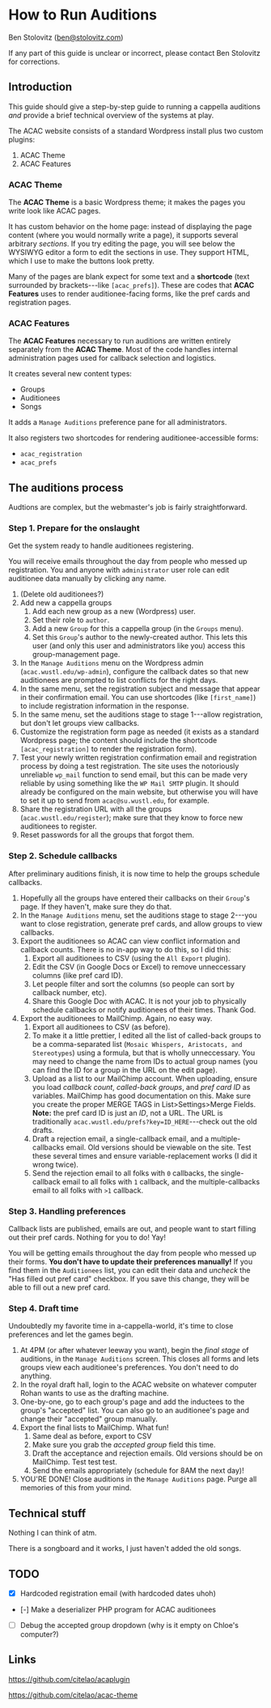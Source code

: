 # How to Run Auditions

Ben Stolovitz
(ben@stolovitz.com)

If any part of this guide is unclear or incorrect, please contact Ben Stolovitz for corrections.

## Introduction

This guide should give a step-by-step guide to running a cappella auditions *and* provide a brief technical overview of the systems at play.

The ACAC website consists of a standard Wordpress install plus two custom plugins:

1. ACAC Theme
2. ACAC Features

### ACAC Theme

The **ACAC Theme** is a basic Wordpress theme; it makes the pages you write look like ACAC pages. 

It has custom behavior on the home page: instead of displaying the page content (where you would normally write a page), it supports several arbitrary *sections*. If you try editing the page, you will see below the WYSIWYG editor a form to edit the sections in use. They support HTML, which I use to make the buttons look pretty.

Many of the pages are blank expect for some text and a **shortcode** (text surrounded by brackets---like `[acac_prefs]`). These are codes that **ACAC Features** uses to render auditionee-facing forms, like the pref cards and registration pages.

### ACAC Features

The **ACAC Features** necessary to run auditions are written entirely separately from the **ACAC Theme**. Most of the code handles internal administration pages used for callback selection and logistics.

It creates several new content types:

- Groups
- Auditionees
- Songs

It adds a `Manage Auditions` preference pane for all administrators.

It also registers two shortcodes for rendering auditionee-accessible forms:

- `acac_registration`
- `acac_prefs`

## The auditions process

Audtions are complex, but the webmaster's job is fairly straightforward.

### Step 1. Prepare for the onslaught

Get the system ready to handle auditionees registering.

You will receive emails throughout the day from people who messed up registration. You and anyone with `administrator` user role can edit auditionee data manually by clicking any name.

1. (Delete old auditionees?)
2. Add new a cappella groups
	1. Add each new group as a new (Wordpress) user.
	2. Set their role to `author`.
	3. Add a new `Group` for this a cappella group (in the `Groups` menu).
	4. Set this `Group`'s author to the newly-created author. This lets this user (and only this user and administrators like you) access this group-management page.
3. In the `Manage Auditions` menu on the Wordpress admin (`acac.wustl.edu/wp-admin`), configure the callback dates so that new auditionees are prompted to list conflicts for the right days.
4. In the same menu, set the registration subject and message that appear in their confirmation email. You can use shortcodes (like `[first_name]`) to include registration information in the response.
5. In the same menu, set the auditions stage to stage 1---allow registration, but don't let groups view callbacks.
5. Customize the registration form page as needed (it exists as a standard Wordpress page; the content should include the shortcode `[acac_registration]` to render the registration form).
6. Test your newly written registration confirmation email and registration process by doing a test registration. The site uses the notoriously unreliable `wp_mail` function to send email, but this can be made very reliable by using something like the `WP Mail SMTP` plugin. It should already be configured on the main website, but otherwise you will have to set it up to send from `acac@su.wustl.edu`, for example.
7. Share the registration URL with all the groups (`acac.wustl.edu/register`); make sure that they know to force new auditionees to register.
8. Reset passwords for all the groups that forgot them.

### Step 2. Schedule callbacks

After preliminary auditions finish, it is now time to help the groups schedule callbacks.

1. Hopefully all the groups have entered their callbacks on their `Group`'s page. If they haven't, make sure they do that.
2. In the `Manage Auditions` menu, set the auditions stage to stage 2---you want to close registration, generate pref cards, and allow groups to view callbacks.
3. Export the auditionees so ACAC can view conflict information and callback counts. There is no in-app way to do this, so I did this:
	1. Export all auditionees to CSV (using the `All Export` plugin).
	2. Edit the CSV (in Google Docs or Excel) to remove unneccessary columns (like pref card ID).
	3. Let people filter and sort the columns (so people can sort by callback number, etc).
	4. Share this Google Doc with ACAC. It is not your job to physically schedule callbacks or notify auditionees of their times. Thank God.
4. Export the auditionees to MailChimp. Again, no easy way.
	1. Export all auditionees to CSV (as before).
	2. To make it a little prettier, I edited all the list of called-back groups to be a comma-separated list (`Mosaic Whispers, Aristocats, and Stereotypes`) using a formula, but that is wholly unneccessary. You may need to change the name from IDs to actual group names (you can find the ID for a group in the URL on the edit page).
	3. Upload as a list to our MailChimp account. When uploading, ensure you load *callback count*, *called-back groups*, and *pref card ID* as variables. MailChimp has good documentation on this.  Make sure you create the proper MERGE TAGS in List>Settings>Merge Fields. **Note:** the pref card ID is just an *ID*, not a URL. The URL is traditionally `acac.wustl.edu/prefs?key=ID_HERE`---check out the old drafts.
	4. Draft a rejection email, a single-callback email, and a multiple-callbacks email. Old versions should be viewable on the site. Test these several times and ensure variable-replacement works (I did it wrong twice).
	5. Send the rejection email to all folks with `0` callbacks, the single-callback email to all folks with `1` callback, and the multiple-callbacks email to all folks with `>1` callback.

### Step 3. Handling preferences

Callback lists are published, emails are out, and people want to start filling out their pref cards. Nothing for you to do! Yay!

You will be getting emails throughout the day from people who messed up their forms. **You don't have to update their preferences manually!** If you find them in the `Auditionees` list, you can edit their data and *uncheck* the "Has filled out pref card" checkbox. If you save this change, they will be able to fill out a new pref card. 

### Step 4. Draft time

Undoubtedly my favorite time in a-cappella-world, it's time to close preferences and let the games begin.

1. At 4PM (or after whatever leeway you want), begin the *final stage* of auditions, in the `Manage Auditions` screen. This closes all forms and lets groups view each auditionee's preferences. You don't need to do anything.
2. In the royal draft hall, login to the ACAC website on whatever computer Rohan wants to use as the drafting machine.
3. One-by-one, go to each group's page and add the inductees to the group's "accepted" list. You can also go to an auditionee's page and change their "accepted" group manually.
4. Export the final lists to MailChimp. What fun!
	1. Same deal as before, export to CSV
	2. Make sure you grab the *accepted group* field this time.
	3. Draft the acceptance and rejection emails. Old versions should be on MailChimp. Test test test.
	4. Send the emails appropriately (schedule for 8AM the next day)!
5. YOU'RE DONE! Close auditions in the `Manage Auditions` page. Purge all memories of this from your mind.

## Technical stuff

Nothing I can think of atm.

There is a songboard and it works, I just haven't added the old songs.

## TODO

- [x] Hardcoded registration email (with hardcoded dates uhoh)
- [-] Make a deserializer PHP program for ACAC auditionees
- [ ] Debug the accepted group dropdown (why is it empty on Chloe's computer?)

## Links

https://github.com/citelao/acaplugin

https://github.com/citelao/acac-theme